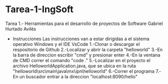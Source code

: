 # Tarea-1-IngSoft
Tarea 1.- Herramientas para el desarrollo de proyectos de Software Gabriel Hurtado Avilés

- Instrucciones
Las instrucciones van a estar dirigidas a el sistema operativo Windows y el IDE VsCode
1.-Clonar o descargar el respositorio de Github
2.-Localizar y abrir la carpeta "helloworld"
3.-En la barra de direccion escribir "cmd" y presionar enter
4.-En la ventana de CMD correr el comando "code ."
5.-Localizar en el proyecto el archivo HelloworldApplication.java, que se ubica en la ruta "helloworld\src\main\java\mx\ipn\helloworld"
6.-Correr el programa
7.-En un buscador entrar a la direccion "localhost:8090/hello"
